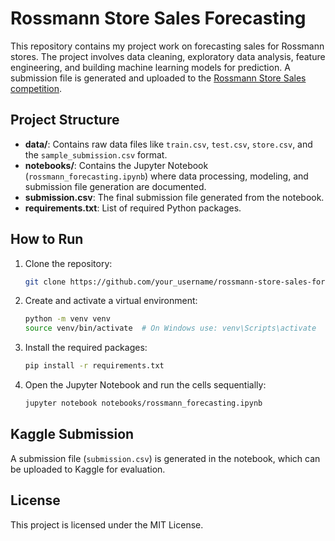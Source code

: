 # Rossmann Store Sales Forecasting

This repository contains my project work on forecasting sales for Rossmann stores. The project involves data cleaning, exploratory data analysis, feature engineering, and building machine learning models for prediction. A submission file is generated and uploaded to the [Rossmann Store Sales competition](https://www.kaggle.com/competitions/rossmann-store-sales).

## Project Structure

- **data/**: Contains raw data files like `train.csv`, `test.csv`, `store.csv`, and the `sample_submission.csv` format.
- **notebooks/**: Contains the Jupyter Notebook (`rossmann_forecasting.ipynb`) where data processing, modeling, and submission file generation are documented.
- **submission.csv**: The final submission file generated from the notebook.
- **requirements.txt**: List of required Python packages.

## How to Run

1. Clone the repository:
    ```bash
    git clone https://github.com/your_username/rossmann-store-sales-forecasting.git
    ```
2. Create and activate a virtual environment:
    ```bash
    python -m venv venv
    source venv/bin/activate  # On Windows use: venv\Scripts\activate
    ```
3. Install the required packages:
    ```bash
    pip install -r requirements.txt
    ```
4. Open the Jupyter Notebook and run the cells sequentially:
    ```bash
    jupyter notebook notebooks/rossmann_forecasting.ipynb
    ```

## Kaggle Submission

A submission file (`submission.csv`) is generated in the notebook, which can be uploaded to Kaggle for evaluation.

## License

This project is licensed under the MIT License.
